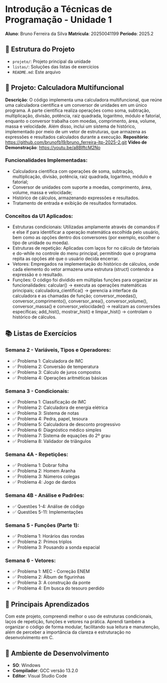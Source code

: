 # Introdução a Técnicas de Programação - Unidade 1
**Aluno**: Bruno Ferreira da Silva
**Matrícula**: 20250041199
**Período**: 2025.2
## 📁 Estrutura do Projeto
- `projeto/`: Projeto principal da unidade
- `listas/`: Soluções das listas de exercícios
- `README.md`: Este arquivo
## 🚀 Projeto: Calculadora Multifuncional
**Descrição**: O código implementa uma calculadora multifuncional, que reúne uma calculadora científica e um conversor de unidades em um único programa.
A parte científica realiza operações como soma, subtração, multiplicação, divisão, potência, raiz quadrada, logaritmo, módulo e fatorial, enquanto o conversor trabalha com moedas, comprimento, área, volume, massa e velocidade. Além disso, inclui um sistema de histórico, implementado por meio de um vetor de estruturas, que armazena as expressões e resultados calculados durante a execução.
**Repositório**: https://github.com/brunofb19/bruno_ferreira-itp-2025-2.git
**Vídeo de Demonstração**: https://youtu.be/a8BIftcM2No
### Funcionalidades Implementadas:
- Calculadora científica com operações de soma, subtração, multiplicação, divisão, potência, raiz quadrada, logaritmo, módulo e fatorial;
- Conversor de unidades com suporte a moedas, comprimento, área, volume, massa e velocidade;
- Histórico de cálculos, armazenando expressões e resultados.
- Tratamento de entrada e exibição de resultados formatados.

### Conceitos da U1 Aplicados:
- Estruturas condicionais:
Utilizadas amplamente através de comandos if e else if para identificar a operação matemática escolhida pelo usuário, bem como as opções dentro dos conversores (por exemplo, escolher o tipo de unidade ou moeda).
- Estruturas de repetição:
Aplicadas com laços for no cálculo de fatoriais e do-while no controle do menu principal, permitindo que o programa repita as opções até que o usuário decida encerrar.
- Vetores:
Empregados na implementação do histórico de cálculos, onde cada elemento do vetor armazena uma estrutura (struct) contendo a expressão e o resultado.
- Funções:
O código foi dividido em múltiplas funções para organizar as funcionalidades:
calcular() → executa as operações matemáticas principais;
calculadora_cientifica() → gerencia a interface da calculadora e as chamadas de função;
conversor_moedas(), conversor_comprimento(), conversor_area(), conversor_volume(), conversor_massa() e conversor_velocidade() → realizam as conversões específicas;
add_hist(), mostrar_hist() e limpar_hist() → controlam o histórico de cálculos.

## 📚 Listas de Exercícios
### Semana 2 - Variáveis, Tipos e Operadores:
- ✅ Problema 1: Calculadora de IMC
- ✅ Problema 2: Conversão de temperatura
- ✅ Problema 3: Cálculo de juros compostos
- ✅ Problema 4: Operações aritméticas básicas
### Semana 3 - Condicionais:
- ✅ Problema 1: Classificação de IMC
- ✅ Problema 2: Calculadora de energia elétrica
- ✅ Problema 3: Sistema de notas
- ✅ Problema 4: Pedra, papel, tesoura
- ✅ Problema 5: Calculadora de desconto progressivo
- ✅ Problema 6: Diagnóstico médico simples
- ✅ Problema 7: Sistema de equações do 2º grau
- ✅ Problema 8: Validador de triângulos
### Semana 4A - Repetições:
- ✅ Problema 1: Dobrar folha
- ✅ Problema 2: Homem Aranha
- ✅ Problema 3: Números colegas
- ✅ Problema 4: Jogo de dardos
### Semana 4B - Análise e Padrões:
- ✅ Questões 1-4: Análise de código
- ✅ Questões 5-11: Implementações
### Semana 5 - Funções (Parte 1):
- ✅ Problema 1: Horários das rondas
- ✅ Problema 2: Primos triplos
- ✅ Problema 3: Pousando a sonda espacial
### Semana 6 - Vetores:
- ✅ Problema 1: MEC - Correção ENEM
- ✅ Problema 2: Álbum de figurinhas
- ✅ Problema 3: A construção da ponte
- ✅ Problema 4: Em busca do tesouro perdido
## 🎯 Principais Aprendizados
Com este projeto, compreendi melhor o uso de estruturas condicionais, laços de repetição, funções e vetores na prática.
Aprendi também a organizar o código de forma modular, facilitando sua leitura e manutenção, além de perceber a importância da clareza e estruturação no desenvolvimento em C.
## 🔧 Ambiente de Desenvolvimento
- **SO**: Windows
- **Compilador**: GCC versão 13.2.0
- **Editor**: Visual Studio Code